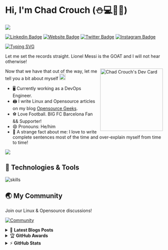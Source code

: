 <!-- source link https://sachinmalhotra.medium.com/do-you-have-a-great-github-readme-b8a59b066d02 -->

# Hi, I'm Chad Crouch (:snowman::computer::jack_o_lantern::beer:)
![](https://komarev.com/ghpvc/?username=chaddyc)

[![Linkedin Badge](https://img.shields.io/badge/-LinkedIn-0e76a8?style=flat-square&logo=Linkedin&logoColor=white)](https://linkedin.com/in/chaddyc)
[![Website Badge](https://img.shields.io/badge/Website-3b5998?style=flat-square&logo=google-chrome&logoColor=white)](https://opensourcegeeks.net/)
[![Twitter Badge](https://img.shields.io/badge/-Twitter-00acee?style=flat-square&logo=Twitter&logoColor=white)](https://twitter.com/fossgeek)
[![Instagram Badge](https://img.shields.io/badge/-Instagram-e4405f?style=flat-square&logo=Instagram&logoColor=white)](https://instagram.com/opensourcegeeks/)

[![Typing SVG](https://readme-typing-svg.herokuapp.com?font=comfortaa&color=%FFFFFF&size=25&height=40&lines=Nice+to+e-meet+you!;I'm+a+DevOps+Engineer;Opensource+and+Tech+Hobbyist+;Opensource+Blogger;Living+in+The+Cloud)](https://git.io/typing-svg)

Let me set the records straight. Lionel Messi is the GOAT and I will not hear otherwise! 

<!-- markdownlint-disable MD033 -->
<a href="https://app.daily.dev/chaddyc"><img src="https://api.daily.dev/devcards/565cf135a405456da2a7710af7970f49.png?r=pja" width="200" align="right" alt="Chad Crouch's Dev Card"/></a>
<!-- markdownlint-enable MD033 -->

Now that we have that out of the way, let me tell you a bit about myself <img src="https://emojis.slackmojis.com/emojis/images/1520808873/3643/cool-doge.gif?1520808873" width="20" />

<!-- emoji list https://github.com/ikatyang/emoji-cheat-sheet/blob/master/README.md -->

* 🖥️ Currently working as a DevOps Engineer.
* 🖨️ I write Linux and Opensource articles on my blog <a href="https://opensourcegeeks.net">Opensource Geeks</a>.
* ⚽ Love Football. BIG FC Barcelona Fan && Supporter!
* 😄 Pronouns: He/him
* 🤯 A strange fact about me: I love to write complete sentences most of the time and over-explain myself from time to time!

<p align="left">
  <img src="https://quotes-github-readme.vercel.app/api?type=horizontal&theme=light)](https://github.com/piyushsuthar/github-readme-quotes" />
</p>

## 🔧 Technologies & Tools
<!-- Icons Link https://github.com/tandpfun/skill-icons#icons-list --> 
![skills](https://skillicons.dev/icons?i=linux,docker,kubernetes,git,bash,cloudflare,nginx,aws,azure,django,mysql,flask,gcp,go,gitlab,postgres,redis,vim,vscode&theme=light)

## 🌏 My Community

Join our Linux & Opensource discussions!

[![Community](https://discord.com/api/guilds/738470958704361503/widget.png?style=banner2)](https://discord.gg/hRn4fCx3BR)

<details>
    <summary>&#128240 <b>Latest Blogs Posts</b></summary><br/>

<!-- BLOG-POST-LIST:START -->
<!-- BLOG-POST-LIST:END -->

</details>

<details>
    <summary>&#127942 <b>GitHub Awards</b></summary><br/>

![Github Trophy](https://github-profile-trophy.vercel.app/?username=chaddyc)

</details>

<details>
    <summary>&#9889 <b>GitHub Stats</b></summary><br/>

<img align="center" src="https://github-readme-stats.vercel.app/api?username=chaddyc&show_icons=true&theme=prussian" />

<img align="center" src="https://github-readme-stats.vercel.app/api/top-langs/?username=chaddyc&layout=compact" />

</details>
